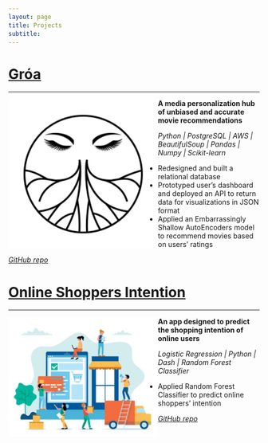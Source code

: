 ```yaml
---
layout: page
title: Projects
subtitle: 
---
```



# [Gróa](https://www.groa.us/)

---

[<img align="left" src="/img/groa-logo.png" width="300">](https://www.groa.us/) **A media personalization hub of unbiased and accurate movie recommendations**

*Python \| PostgreSQL \| AWS \| BeautifulSoup \| Pandas \| Numpy \| Scikit-learn*
* Redesigned and built a relational database
* Prototyped user’s dashboard and deployed an API to return data for visualizations in JSON format
* Applied an Embarrassingly Shallow AutoEncoders model to recommend movies based on users’ ratings

[*GitHub repo*](https://github.com/Lambda-School-Labs/Groa-ds)  


# [**Online Shoppers Intention**](https://online-shoppers-intention.herokuapp.com/)

---

[<img align="left" src="/img/online-shopper/homepage.jpg" width="300">](https://online-shoppers-intention.herokuapp.com/) **An app designed to predict the shopping intention of online users**

*Logistic Regression \| Python \| Dash \| Random Forest Classifier*
* Applied Random Forest Classifier to predict online shoppers’ intention

[*GitHub repo*](https://github.com/doinalangille/Online-shoppers-intention)
